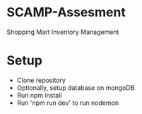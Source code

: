 # SCAMP-Assesment
Shopping Mart Inventory Management

# Setup
- Clone repository
- Optionally, setup database on mongoDB
- Run npm install
- Run 'npm run dev' to run nodemon
